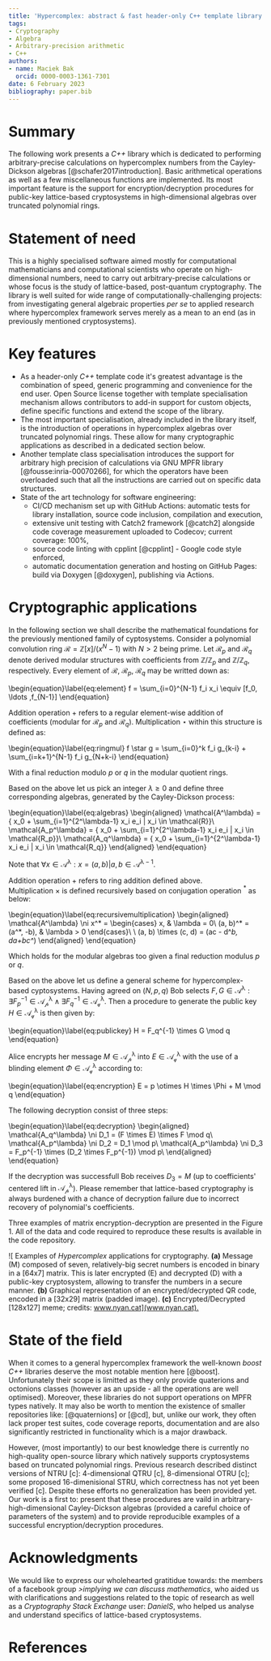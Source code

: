 ```yaml
---
title: 'Hypercomplex: abstract & fast header-only C++ template library for lattice-based cryptosystems in high-dimensional algebras'
tags:
- Cryptography
- Algebra
- Arbitrary-precision arithmetic
- C++
authors:
- name: Maciek Bak
  orcid: 0000-0003-1361-7301
date: 6 February 2023
bibliography: paper.bib
---
```


# Summary

The following work presents a *C++* library which is dedicated to performing arbitrary-precise calculations on hypercomplex numbers from the Cayley-Dickson algebras [@schafer2017introduction]. Basic arithmetical operations as well as a few miscellaneous functions are implemented. 
Its most important feature is the support for encryption/decryption procedures for public-key lattice-based cryptosystems in high-dimensional algebras over truncated polynomial rings.

# Statement of need

This is a highly specialised software aimed mostly for computational mathematicians and computational scientists who operate on high-dimensional numbers, need to carry out arbitrary-precise calculations or whose focus is the study of lattice-based, post-quantum cryptography. The library is well suited for wide range of computationally-challenging projects: from investigating general algebraic properties _per se_ to applied research where hypercomplex framework serves merely as a mean to an end (as in previously mentioned cryptosystems).

# Key features

- As a header-only *C++* template code it's greatest advantage is the combination of speed, generic programming and convenience for the end user. Open Source license together with template specialisation mechanism allows contributors to add-in support for custom objects, define specific functions and extend the scope of the library.
- The most important specialisation, already included in the library itself, is the introduction of operations in hypercomplex algebras over truncated polynomial rings. These allow for many cryptographic applications as described in a dedicated section below. 
- Another template class specialisation introduces the support for arbitrary high precision of calculations via GNU MPFR library [@fousse:inria-00070266], for which the operators have been overloaded such that all the instructions are carried out on specific data structures.
- State of the art technology for software engineering:
  - CI/CD mechanism set up with GitHub Actions: automatic tests for library installation, source code inclusion, compilation and execution,
  - extensive unit testing with Catch2 framework [@catch2] alongside code coverage measurement uploaded to Codecov; current coverage: 100%,
  - source code linting with cpplint [@cpplint] - Google code style enforced,
  - automatic documentation generation and hosting on GitHub Pages: build via Doxygen [@doxygen], publishing via Actions.

# Cryptographic applications

In the following section we shall describe the mathematical foundations for the previously mentioned family of cyptosystems.
Consider a polynomial convolution ring $\mathcal{R} = \mathbb{Z}[x] / (x^N - 1)$ with $N > 2$ being prime.
Let $\mathcal{R}_p$ and $\mathcal{R}_q$ denote derived modular structures with coefficients from $\mathbb{Z}/\mathbb{Z}_p$ and $\mathbb{Z}/\mathbb{Z}_q$, respectively.
Every element of $\mathcal{R}$, $\mathcal{R}_p$, $\mathcal{R}_q$ may be writted down as:

\begin{equation}\label{eq:element}
f = \sum_{i=0}^{N-1} f_i x_i \equiv [f_0, \ldots ,f_{N-1}]
\end{equation}

Addition operation $+$ refers to a regular element-wise addition of coefficients (modular for $\mathcal{R}_p$ and $\mathcal{R}_q$).
Multiplication $\star$ within this structure is defined as:

\begin{equation}\label{eq:ringmul}
f \star g = \sum_{i=0}^k f_i g_{k-i} + \sum_{i=k+1}^{N-1} f_i g_{N+k-i}
\end{equation}

With a final reduction modulo $p$ or $q$ in the modular quotient rings.

Based on the above let us pick an integer $\lambda \geq 0$ and define three corresponding algebras, generated by the Cayley-Dickson process:

\begin{equation}\label{eq:algebras}
\begin{aligned}
\mathcal{A^\lambda} = \{ x_0 + \sum_{i=1}^{2^\lambda-1} x_i e_i | x_i \in \mathcal{R}\}\\
\mathcal{A_p^\lambda} = \{ x_0 + \sum_{i=1}^{2^\lambda-1} x_i e_i | x_i \in \mathcal{R_p}\}\\
\mathcal{A_q^\lambda} = \{ x_0 + \sum_{i=1}^{2^\lambda-1} x_i e_i | x_i \in \mathcal{R_q}\}
\end{aligned}
\end{equation}

Note that $\forall x\in \mathcal{A^\lambda}: x = (a, b) | a, b \in \mathcal{A^{\lambda-1}}$.

Addition operation $+$ refers to ring addition defined above.  
Multiplication $\times$ is defined recursively based on conjugation operation $^*$ as below:

\begin{equation}\label{eq:recursivemultiplication}
\begin{aligned}
\mathcal{A^\lambda} \ni x^* =
\begin{cases}
  x, & \lambda = 0\\
  (a, b)^* = (a^*, -b), & \lambda > 0
\end{cases}\\
\\
(a, b) \times (c, d) = (ac - d^*b, da+bc^*)
\end{aligned}
\end{equation}

Which holds for the modular algebras too given a final reduction modulus $p$ or $q$.

Based on the above let us define a general scheme for
hypercomplex-based cyptosystems. Having agreed on $(N, p, q)$ Bob
selects $F, G \in \mathcal{A^\lambda} : \exists F_p^{-1}\in\mathcal{A_p^\lambda} \wedge \exists F_q^{-1}\in\mathcal{A_q^\lambda}$.
Then a procedure to generate the public key $H\in\mathcal{A_q^\lambda}$ is then given by:

\begin{equation}\label{eq:publickey}
H = F_q^{-1} \times G \mod q
\end{equation}

Alice encrypts her message $M\in\mathcal{A_p^\lambda}$
into $E\in\mathcal{A_q^\lambda}$ with the use of a
blinding element $\Phi\in\mathcal{A_q^\lambda}$ according to:

\begin{equation}\label{eq:encryption}
E = p \otimes H \times \Phi + M \mod q
\end{equation}

The following decryption consist of three steps:

\begin{equation}\label{eq:decryption}
\begin{aligned}
\mathcal{A_q^\lambda} \ni D_1 = (F \times E) \times F \mod q\\
\mathcal{A_p^\lambda} \ni D_2 = D_1 \mod p\\
\mathcal{A_p^\lambda} \ni D_3 = F_p^{-1} \times (D_2 \times F_p^{-1}) \mod p\\
\end{aligned}
\end{equation}

If the decryption was successfull Bob receives $D_3 = M$ (up to coefficients' centered lift in $\mathcal{A_p^\lambda}$).
Please remember that lattice-based cryptography is always burdened with a chance of decryption failure due to incorrect recovery of polynomial's coefficients.

Three examples of matrix encryption-decryption are presented in the Figure 1.
All of the data and code required to reproduce these results is available in the code repository.

![
  Examples of _Hypercomplex_ applications for cryptography.
  **(a)** Message (M) composed of seven, relatively-big
  secret numbers is encoded in binary in a [64x7] matrix.
  This is later encrypted (E) and decrypted (D) with a public-key
  cryptosystem, allowing to transfer the numbers in a secure manner.
  **(b)** Graphical representation of an encrypted/decrypted QR code,
  encoded in a [32x29] matrix (padded image).
  **(c)** Encrypted/Decrypted [128x127] meme; credits: [www.nyan.cat](www.nyan.cat).
](img/Fig1.png)

# State of the field

When it comes to a general hypercomplex framework the well-known _boost C++_ libraries deserve the most notable mention here [@boost]. Unfortunately their scope is limitted as they only provide quaterions and octonions classes (however as an upside - all the operations are well optimised). Moreover, these libraries do not support operations on MPFR types natively. It may also be worth to mention the existence of smaller repositories like: [@quaternions] or [@cd], but, unlike our work, they often lack proper test suites, code coverage reports, documentation and are also significantly restricted in functionality which is a major drawback.

However, (most importantly) to our best knowledge there is currently no high-quality open-source library which natively supports cryptosystems based on truncated polynomial rings.
Previous research described distinct versions of NTRU [c]: 4-dimensional QTRU [c], 8-dimensional OTRU [c]; some proposed 16-dimenisional STRU, which correctness has not yet been verified [c].
Despite these efforts no generalization has been provided yet.
Our work is a first to: present that these procedures are vaild in arbitrary-high-dimensional Cayley-Dickson algebras (provided a careful choice of parameters of the system)
and to provide reproducible examples of a successful encryption/decryption procedures.

# Acknowledgments

We would like to express our wholehearted gratitidue towards: the members of
a facebook group _>implying we can discuss mathematics_, who aided us
with clarifications and suggestions related to the topic of research
as well as a _Cryptography Stack Exchange_ user: _DanielS_, who helped us
analyse and understand specifics of lattice-based cryptosystems.

# References


